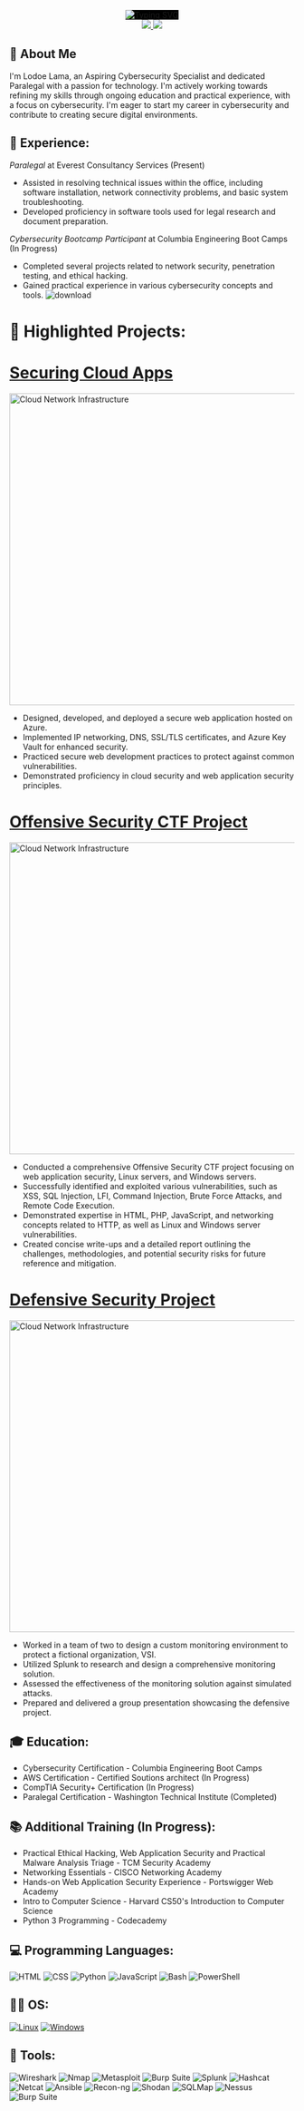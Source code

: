 <p align="center">
<a href="https://github.com/Lodoelama">
  <img src="https://readme-typing-svg.herokuapp.com?font=Arial&color=%2300FF00&size=30&center=true&vCenter=true&multiline=true&width=800&height=150&lines=Initiating+sequence...;Running+exploit...;Exploit+successful!;You+have+been+pwned!&speed=500" alt="Typing SVG" style="background-color: black;" />
</a>








<br/>
<a href="https://www.linkedin.com/in/lodoelama/">
    <img src="https://img.shields.io/badge/-Linkedin-0077B5?style=for-the-badge&logo=linkedin&logoColor=white">
</a>
<a href="mailto:lodoelama@gmail.com">
    <img src="https://img.shields.io/badge/-Email-D14836?style=for-the-badge&logo=gmail&logoColor=white">
</a>
<br/> 

## 🚀 About Me

I'm Lodoe Lama, an Aspiring Cybersecurity Specialist and dedicated Paralegal with a passion for technology. I'm actively working towards refining my skills through ongoing education and practical experience, with a focus on cybersecurity. I'm eager to start my career in cybersecurity and contribute to creating secure digital environments.

## 💼 **Experience**:

*Paralegal* at Everest Consultancy Services (Present)
- Assisted in resolving technical issues within the office, including software installation, network connectivity problems, and basic system troubleshooting.
- Developed proficiency in software tools used for legal research and document preparation.

*Cybersecurity Bootcamp Participant* at Columbia Engineering Boot Camps (In Progress)
- Completed several projects related to network security, penetration testing, and ethical hacking.
- Gained practical experience in various cybersecurity concepts and tools.
![download](https://github.com/Lodoelama/Lodoelama/assets/125059539/a36f1ec7-db61-4195-b0ab-6b709fae15b6)

# 🔧 Highlighted Projects:

<p align="center">
  <h1><a href="https://github.com/Lodoelama/Securing-Cloud-Apps/tree/main">Securing Cloud Apps</a></h1>
  <img src="https://github.com/Lodoelama/Lodoelama/assets/125059539/de98753f-c80c-4a9a-8ce0-3efdfdbbe9c9" alt="Cloud Network Infrastructure" width="550">
</p>

- Designed, developed, and deployed a secure web application hosted on Azure.
- Implemented IP networking, DNS, SSL/TLS certificates, and Azure Key Vault for enhanced security.
- Practiced secure web development practices to protect against common vulnerabilities.
- Demonstrated proficiency in cloud security and web application security principles.

<p align="center">
  <h1><a href="https://github.com/Lodoelama/Offensive-Security-CTF-Project/tree/main">Offensive Security CTF Project</a></h1>
  <img src="https://github.com/Lodoelama/Lodoelama/assets/125059539/cc3bda2a-c11c-4d68-9918-a3070ca71eb5" alt="Cloud Network Infrastructure" width="550">
</p>

- Conducted a comprehensive Offensive Security CTF project focusing on web application security, Linux servers, and Windows servers.
- Successfully identified and exploited various vulnerabilities, such as XSS, SQL Injection, LFI, Command Injection, Brute Force Attacks, and Remote Code Execution.
- Demonstrated expertise in HTML, PHP, JavaScript, and networking concepts related to HTTP, as well as Linux and Windows server vulnerabilities.
- Created concise write-ups and a detailed report outlining the challenges, methodologies, and potential security risks for future reference and mitigation.


<p align="center">
  <h1><a href="https://github.com/Lodoelama/Defensive-Security-Project">Defensive Security Project</a></h1>
  <img src="https://github.com/Lodoelama/Lodoelama/assets/125059539/c1fd6acb-da7b-4c42-bafa-963b8e4746fe" alt="Cloud Network Infrastructure" width="550">
</p>

- Worked in a team of two to design a custom monitoring environment to protect a fictional organization, VSI.
- Utilized Splunk to research and design a comprehensive monitoring solution.
- Assessed the effectiveness of the monitoring solution against simulated attacks.
- Prepared and delivered a group presentation showcasing the defensive project.

## 🎓 Education:

- Cybersecurity Certification - Columbia Engineering Boot Camps 
- AWS Certification - Certified Soutions architect (In Progress)
- CompTIA Security+ Certification (In Progress)
- Paralegal Certification - Washington Technical Institute (Completed)

## 📚 Additional Training (In Progress):

- Practical Ethical Hacking, Web Application Security and Practical Malware Analysis Triage - TCM Security Academy
- Networking Essentials - CISCO Networking Academy
- Hands-on Web Application Security Experience - Portswigger Web Academy
- Intro to Computer Science - Harvard CS50's Introduction to Computer Science
- Python 3 Programming - Codecademy



## 💻 **Programming Languages**:

![HTML](https://img.shields.io/badge/-HTML-E34F26?style=for-the-badge&logo=html5&logoColor=white)
![CSS](https://img.shields.io/badge/-CSS-1572B6?style=for-the-badge&logo=css3&logoColor=white)
![Python](https://img.shields.io/badge/-Python-3776AB?style=for-the-badge&logo=python&logoColor=white)
![JavaScript](https://img.shields.io/badge/-JavaScript-F7DF1E?style=for-the-badge&logo=javascript&logoColor=black)
![Bash](https://img.shields.io/badge/-Bash-4EAA25?style=for-the-badge&logo=gnu-bash&logoColor=white)
![PowerShell](https://img.shields.io/badge/-PowerShell-5391FE?style=for-the-badge&logo=powershell&logoColor=white)

## 👨‍💻 **OS**:
[![Linux](https://img.shields.io/badge/linux-black?style=for-the-badge&logo=Linux)](https://github.com/wervlad)
[![Windows](https://img.shields.io/badge/Windows-black?style=for-the-badge&logo=Windows)](https://github.com/wervlad)

## 🧰 **Tools**:

![Wireshark](https://img.shields.io/badge/-Wireshark-1679A7?style=for-the-badge&logo=wireshark&logoColor=white)
![Nmap](https://img.shields.io/badge/-Nmap-0779A7?style=for-the-badge&logo=nmap&logoColor=white)
![Metasploit](https://img.shields.io/badge/-Metasploit-EE3333?style=for-the-badge&logo=metasploit&logoColor=white)
![Burp Suite](https://img.shields.io/badge/-Burp%20Suite-FF6400?style=for-the-badge&logo=burp%20suite&logoColor=white)
![Splunk](https://img.shields.io/badge/-Splunk-8A2BE2?style=for-the-badge&logo=appveyor&logoColor=white)
![Hashcat](https://img.shields.io/badge/-Hashcat-9370DB?style=for-the-badge&logo=appveyor&logoColor=white)
![Netcat](https://img.shields.io/badge/-Netcat-00FFFF?style=for-the-badge&logo=appveyor&logoColor=white)
![Ansible](https://img.shields.io/badge/-Ansible-EE0000?style=for-the-badge&logo=ansible&logoColor=white)
![Recon-ng](https://img.shields.io/badge/-Recon--ng-222222?style=for-the-badge&logo=appveyor&logoColor=white)
![Shodan](https://img.shields.io/badge/-Shodan-FF0000?style=for-the-badge&logo=shodan&logoColor=white)
![SQLMap](https://img.shields.io/badge/-SQLMap-EE3333?style=for-the-badge&logo=shodan&logoColor=white)
![Nessus](https://img.shields.io/badge/-Nessus-FF6400?style=for-the-badge&logo=burp%20suite&logoColor=white)
![Burp Suite](https://img.shields.io/badge/-Autopsy-9370DB?style=for-the-badge&logo=burp%20suite&logoColor=white)
